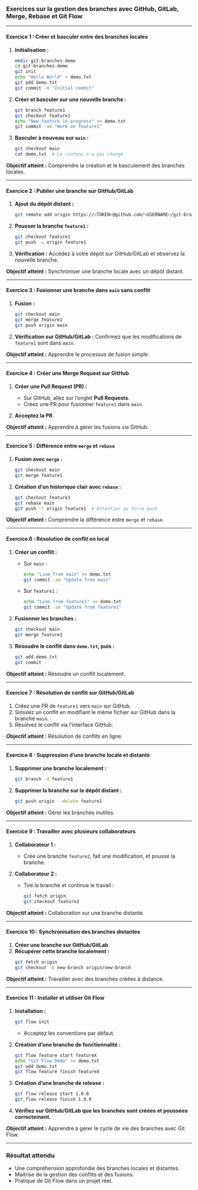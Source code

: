 ### Exercices sur la gestion des branches avec GitHub, GitLab, Merge, Rebase et Git Flow

---

#### **Exercice 1 : Créer et basculer entre des branches locales**
1. **Initialisation :**
   ```bash
   mkdir git-branches-demo
   cd git-branches-demo
   git init
   echo "Hello World" > demo.txt
   git add demo.txt
   git commit -m "Initial commit"
   ```

2. **Créer et basculer sur une nouvelle branche :**
   ```bash
   git branch feature1
   git checkout feature1
   echo "New feature in progress" >> demo.txt
   git commit -am "Work on feature1"
   ```

3. **Basculer à nouveau sur `main` :**
   ```bash
   git checkout main
   cat demo.txt  # Le contenu n'a pas changé
   ```

**Objectif atteint :** Comprendre la création et le basculement des branches locales.

---

#### **Exercice 2 : Publier une branche sur GitHub/GitLab**
1. **Ajout du dépôt distant :**
   ```bash
   git remote add origin https://<TOKEN>@github.com/<USERNAME>/git-branches-demo.git
   ```

2. **Pousser la branche `feature1` :**
   ```bash
   git checkout feature1
   git push -u origin feature1
   ```

3. **Vérification :** Accédez à votre dépôt sur GitHub/GitLab et observez la nouvelle branche.

**Objectif atteint :** Synchroniser une branche locale avec un dépôt distant.

---

#### **Exercice 3 : Fusionner une branche dans `main` sans conflit**
1. **Fusion :**
   ```bash
   git checkout main
   git merge feature1
   git push origin main
   ```

2. **Vérification sur GitHub/GitLab :** Confirmez que les modifications de `feature1` sont dans `main`.

**Objectif atteint :** Apprendre le processus de fusion simple.

---

#### **Exercice 4 : Créer une Merge Request sur GitHub**
1. **Créer une Pull Request (PR) :**
   - Sur GitHub, allez sur l’onglet **Pull Requests**.
   - Créez une PR pour fusionner `feature1` dans `main`.

2. **Acceptez la PR**.

**Objectif atteint :** Apprendre à gérer les fusions via GitHub.

---

#### **Exercice 5 : Différence entre `merge` et `rebase`**
1. **Fusion avec `merge` :**
   ```bash
   git checkout main
   git merge feature1
   ```

2. **Création d’un historique clair avec `rebase` :**
   ```bash
   git checkout feature1
   git rebase main
   git push -f origin feature1  # Attention au force push
   ```

**Objectif atteint :** Comprendre la différence entre `merge` et `rebase`.

---

#### **Exercice 6 : Résolution de conflit en local**
1. **Créer un conflit :**
   - Sur `main` :
     ```bash
     echo "Line from main" >> demo.txt
     git commit -am "Update from main"
     ```
   - Sur `feature1` :
     ```bash
     echo "Line from feature1" >> demo.txt
     git commit -am "Update from feature1"
     ```

2. **Fusionner les branches :**
   ```bash
   git checkout main
   git merge feature1
   ```

3. **Résoudre le conflit dans `demo.txt`, puis :**
   ```bash
   git add demo.txt
   git commit
   ```

**Objectif atteint :** Résoudre un conflit localement.

---

#### **Exercice 7 : Résolution de conflit sur GitHub/GitLab**
1. Créez une PR de `feature1` vers `main` sur GitHub.
2. Simulez un conflit en modifiant le même fichier sur GitHub dans la branche `main`.
3. Résolvez le conflit via l’interface GitHub.

**Objectif atteint :** Résolution de conflits en ligne.

---

#### **Exercice 8 : Suppression d’une branche locale et distante**
1. **Supprimer une branche localement :**
   ```bash
   git branch -d feature1
   ```

2. **Supprimer la branche sur le dépôt distant :**
   ```bash
   git push origin --delete feature1
   ```

**Objectif atteint :** Gérer les branches inutiles.

---

#### **Exercice 9 : Travailler avec plusieurs collaborateurs**
1. **Collaborateur 1 :**
   - Crée une branche `feature2`, fait une modification, et pousse la branche.

2. **Collaborateur 2 :**
   - Tire la branche et continue le travail :
     ```bash
     git fetch origin
     git checkout feature2
     ```

**Objectif atteint :** Collaboration sur une branche distante.

---

#### **Exercice 10 : Synchronisation des branches distantes**
1. **Créer une branche sur GitHub/GitLab**.
2. **Récupérer cette branche localement :**
   ```bash
   git fetch origin
   git checkout -b new-branch origin/new-branch
   ```

**Objectif atteint :** Travailler avec des branches créées à distance.

---

#### **Exercice 11 : Installer et utiliser Git Flow**
1. **Installation :**
   ```bash
   git flow init
   ```
   - Acceptez les conventions par défaut.

2. **Création d’une branche de fonctionnalité :**
   ```bash
   git flow feature start featureX
   echo "Git Flow Demo" >> demo.txt
   git add demo.txt
   git flow feature finish featureX
   ```

3. **Création d’une branche de release :**
   ```bash
   git flow release start 1.0.0
   git flow release finish 1.0.0
   ```

4. **Vérifiez sur GitHub/GitLab que les branches sont créées et poussées correctement.**

**Objectif atteint :** Apprendre à gérer le cycle de vie des branches avec Git Flow.

---

### Résultat attendu
- Une compréhension approfondie des branches locales et distantes.
- Maitrise de la gestion des conflits et des fusions.
- Pratique de Git Flow dans un projet réel.
